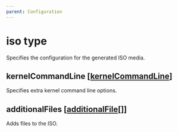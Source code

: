 ```yaml
---
parent: Configuration
---
```


# iso type

Specifies the configuration for the generated ISO media.

## kernelCommandLine [[kernelCommandLine](./kernelcommandline.md)]

Specifies extra kernel command line options.

## additionalFiles [[additionalFile](./additionalfile.md)[]]

Adds files to the ISO.
